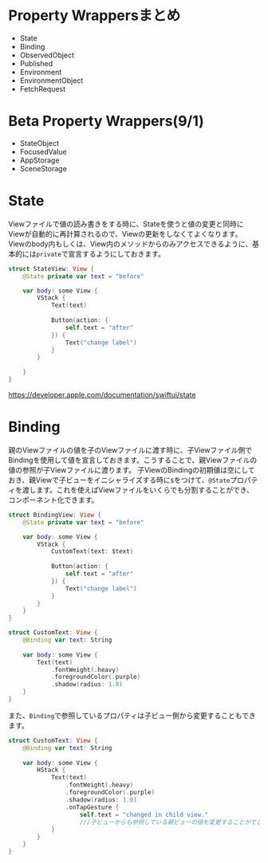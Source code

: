 # Property Wrappersまとめ
- State
- Binding
- ObservedObject
- Published
- Environment
- EnvironmentObject
- FetchRequest

# Beta Property Wrappers(9/1)
- StateObject
- FocusedValue
- AppStorage
- SceneStorage

# State
Viewファイルで値の読み書きをする時に、Stateを使うと値の変更と同時にViewが自動的に再計算されるので、Viewの更新をしなくてよくなります。
Viewのbody内もしくは、View内のメソッドからのみアクセスできるように、基本的には`private`で宣言するようにしておきます。

```swift
struct StateView: View {
    @State private var text = "before"

    var body: some View {
        VStack {
            Text(text)
            
            Button(action: {
                self.text = "after"
            }) {
                Text("change label")
            }
        }
        
    }
}

```
https://developer.apple.com/documentation/swiftui/state

# Binding
親のViewファイルの値を子のViewファイルに渡す時に、子Viewファイル側でBindingを使用して値を宣言しておきます。こうすることで、親Viewファイルの値の参照が子Viewファイルに渡ります。
子ViewのBindingの初期値は空にしておき、親Viewで子ビューをイニシャライズする時に`$`をつけて、`@State`プロパティを渡します。これを使えばViewファイルをいくらでも分割することができ、コンポーネント化できます。

```swift
struct BindingView: View {
    @State private var text = "before"

    var body: some View {
        VStack {
            CustomText(text: $text)
            
            Button(action: {
                self.text = "after"
            }) {
                Text("change label")
            }
        }
    }
}

struct CustomText: View {
    @Binding var text: String
    
    var body: some View {
        Text(text)
            .fontWeight(.heavy)
            .foregroundColor(.purple)
            .shadow(radius: 1.0)
    }
}
```

また、`Binding`で参照しているプロパティは子ビュー側から変更することもできます。
```swift
struct CustomText: View {
    @Binding var text: String
    
    var body: some View {
        HStack {
            Text(text)
                .fontWeight(.heavy)
                .foregroundColor(.purple)
                .shadow(radius: 1.0)
                .onTapGesture {
                    self.text = "changed in child view."
                    ///子ビューからも参照している親ビューの値を変更することができる
            }
        }
    }
}
```